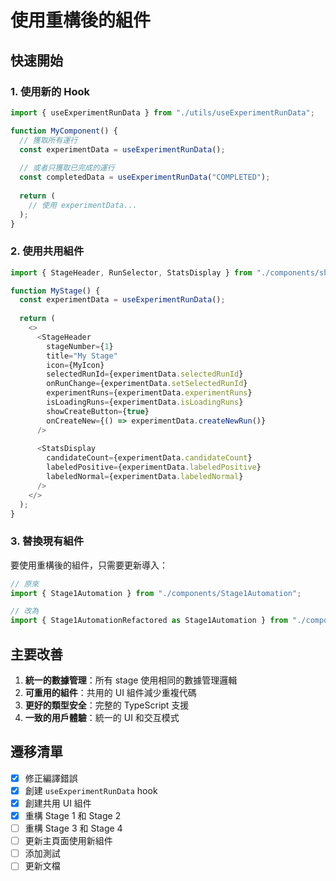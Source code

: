 # 使用重構後的組件

## 快速開始

### 1. 使用新的 Hook

```typescript
import { useExperimentRunData } from "./utils/useExperimentRunData";

function MyComponent() {
  // 獲取所有運行
  const experimentData = useExperimentRunData();
  
  // 或者只獲取已完成的運行
  const completedData = useExperimentRunData("COMPLETED");
  
  return (
    // 使用 experimentData...
  );
}
```

### 2. 使用共用組件

```typescript
import { StageHeader, RunSelector, StatsDisplay } from "./components/shared";

function MyStage() {
  const experimentData = useExperimentRunData();
  
  return (
    <>
      <StageHeader
        stageNumber={1}
        title="My Stage"
        icon={MyIcon}
        selectedRunId={experimentData.selectedRunId}
        onRunChange={experimentData.setSelectedRunId}
        experimentRuns={experimentData.experimentRuns}
        isLoadingRuns={experimentData.isLoadingRuns}
        showCreateButton={true}
        onCreateNew={() => experimentData.createNewRun()}
      />
      
      <StatsDisplay
        candidateCount={experimentData.candidateCount}
        labeledPositive={experimentData.labeledPositive}
        labeledNormal={experimentData.labeledNormal}
      />
    </>
  );
}
```

### 3. 替換現有組件

要使用重構後的組件，只需要更新導入：

```typescript
// 原來
import { Stage1Automation } from "./components/Stage1Automation";

// 改為
import { Stage1AutomationRefactored as Stage1Automation } from "./components";
```

## 主要改善

1. **統一的數據管理**：所有 stage 使用相同的數據管理邏輯
2. **可重用的組件**：共用的 UI 組件減少重複代碼
3. **更好的類型安全**：完整的 TypeScript 支援
4. **一致的用戶體驗**：統一的 UI 和交互模式

## 遷移清單

- [x] 修正編譯錯誤
- [x] 創建 `useExperimentRunData` hook
- [x] 創建共用 UI 組件
- [x] 重構 Stage 1 和 Stage 2
- [ ] 重構 Stage 3 和 Stage 4
- [ ] 更新主頁面使用新組件
- [ ] 添加測試
- [ ] 更新文檔
